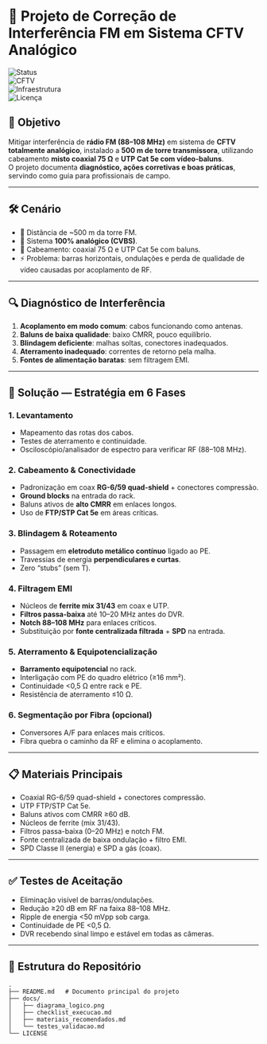 # 📡 Projeto de Correção de Interferência FM em Sistema CFTV Analógico

![Status](https://img.shields.io/badge/status-em%20andamento-yellow)  
![CFTV](https://img.shields.io/badge/CFTV-analógico-blue)  
![Infraestrutura](https://img.shields.io/badge/cabeamento-coaxial%20%2B%20UTP%20cat5e-lightgrey)  
![Licença](https://img.shields.io/badge/licença-MIT-green)

## 🎯 Objetivo
Mitigar interferência de **rádio FM (88–108 MHz)** em sistema de **CFTV totalmente analógico**, instalado a **500 m de torre transmissora**, utilizando cabeamento **misto coaxial 75 Ω** e **UTP Cat 5e com vídeo-baluns**.  
O projeto documenta **diagnóstico, ações corretivas e boas práticas**, servindo como guia para profissionais de campo.

---

## 🛠 Cenário
- 📍 Distância de ~500 m da torre FM.  
- 🎥 Sistema **100% analógico (CVBS)**.  
- 🔌 Cabeamento: coaxial 75 Ω e UTP Cat 5e com baluns.  
- ⚡ Problema: barras horizontais, ondulações e perda de qualidade de vídeo causadas por acoplamento de RF.

---

## 🔍 Diagnóstico de Interferência
1. **Acoplamento em modo comum**: cabos funcionando como antenas.  
2. **Baluns de baixa qualidade**: baixo CMRR, pouco equilíbrio.  
3. **Blindagem deficiente**: malhas soltas, conectores inadequados.  
4. **Aterramento inadequado**: correntes de retorno pela malha.  
5. **Fontes de alimentação baratas**: sem filtragem EMI.

---

## 🧩 Solução — Estratégia em 6 Fases

### 1. Levantamento
- Mapeamento das rotas dos cabos.  
- Testes de aterramento e continuidade.  
- Osciloscópio/analisador de espectro para verificar RF (88–108 MHz).  

### 2. Cabeamento & Conectividade
- Padronização em coax **RG-6/59 quad-shield** + conectores compressão.  
- **Ground blocks** na entrada do rack.  
- Baluns ativos de **alto CMRR** em enlaces longos.  
- Uso de **FTP/STP Cat 5e** em áreas críticas.  

### 3. Blindagem & Roteamento
- Passagem em **eletroduto metálico contínuo** ligado ao PE.  
- Travessias de energia **perpendiculares e curtas**.  
- Zero “stubs” (sem T).  

### 4. Filtragem EMI
- Núcleos de **ferrite mix 31/43** em coax e UTP.  
- **Filtros passa-baixa** até 10–20 MHz antes do DVR.  
- **Notch 88–108 MHz** para enlaces críticos.  
- Substituição por **fonte centralizada filtrada** + **SPD** na entrada.  

### 5. Aterramento & Equipotencialização
- **Barramento equipotencial** no rack.  
- Interligação com PE do quadro elétrico (≥16 mm²).  
- Continuidade <0,5 Ω entre rack e PE.  
- Resistência de aterramento ≤10 Ω.  

### 6. Segmentação por Fibra (opcional)
- Conversores A/F para enlaces mais críticos.  
- Fibra quebra o caminho da RF e elimina o acoplamento.  

---

## 📋 Materiais Principais
- Coaxial RG-6/59 quad-shield + conectores compressão.  
- UTP FTP/STP Cat 5e.  
- Baluns ativos com CMRR ≥60 dB.  
- Núcleos de ferrite (mix 31/43).  
- Filtros passa-baixa (0–20 MHz) e notch FM.  
- Fonte centralizada de baixa ondulação + filtro EMI.  
- SPD Classe II (energia) e SPD a gás (coax).  

---

## ✅ Testes de Aceitação
- Eliminação visível de barras/ondulações.  
- Redução ≥20 dB em RF na faixa 88–108 MHz.  
- Ripple de energia <50 mVpp sob carga.  
- Continuidade de PE <0,5 Ω.  
- DVR recebendo sinal limpo e estável em todas as câmeras.  

---

## 📂 Estrutura do Repositório
```text
.
├── README.md   # Documento principal do projeto
├── docs/
│   ├── diagrama_logico.png
│   ├── checklist_execucao.md
│   ├── materiais_recomendados.md
│   └── testes_validacao.md
└── LICENSE
